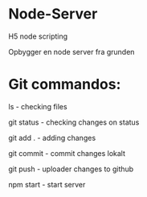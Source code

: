 # Node-Server
H5 node scripting

Opbygger en node server fra grunden

# Git commandos:

ls - checking files

git status - checking changes on status


git add . - adding changes

git commit - commit changes lokalt

git push - uploader changes to github

npm start - start server